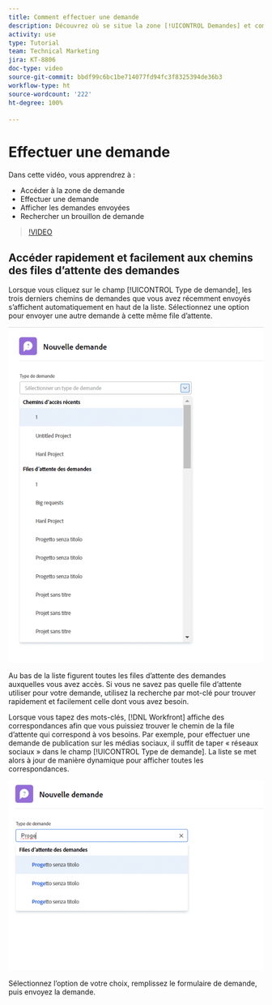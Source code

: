```yaml
---
title: Comment effectuer une demande
description: Découvrez où se situe la zone [!UICONTROL Demandes] et comment effectuer une demande. Découvrez ensuite comment afficher les demandes envoyées et les brouillons.
activity: use
type: Tutorial
team: Technical Marketing
jira: KT-8806
doc-type: video
source-git-commit: bbdf99c6bc1be714077fd94fc3f8325394de36b3
workflow-type: ht
source-wordcount: '222'
ht-degree: 100%

---
```


# Effectuer une demande

Dans cette vidéo, vous apprendrez à :

* Accéder à la zone de demande
* Effectuer une demande
* Afficher les demandes envoyées
* Rechercher un brouillon de demande

>[!VIDEO](https://video.tv.adobe.com/v/3413114/?quality=12&learn=on&enablevpops=1&captions=fre_fr)

## Accéder rapidement et facilement aux chemins des files d’attente des demandes

Lorsque vous cliquez sur le champ [!UICONTROL Type de demande], les trois derniers chemins de demandes que vous avez récemment envoyés s’affichent automatiquement en haut de la liste. Sélectionnez une option pour envoyer une autre demande à cette même file d’attente.

![Menu « Type de demande » affichant la liste des chemins des demandes récents](assets/collaborator-fundamentals-1.png)

Au bas de la liste figurent toutes les files d’attente des demandes auxquelles vous avez accès. Si vous ne savez pas quelle file d’attente utiliser pour votre demande, utilisez la recherche par mot-clé pour trouver rapidement et facilement celle dont vous avez besoin.

Lorsque vous tapez des mots-clés, [!DNL Workfront] affiche des correspondances afin que vous puissiez trouver le chemin de la file d’attente qui correspond à vos besoins. Par exemple, pour effectuer une demande de publication sur les médias sociaux, il suffit de taper « réseaux sociaux » dans le champ [!UICONTROL Type de demande]. La liste se met alors à jour de manière dynamique pour afficher toutes les correspondances.

![Menu « Type de demande » avec un mot saisi dans le champ pour afficher les chemins de demandes récents](assets/collaborator-fundamentals-2.png)

Sélectionnez l’option de votre choix, remplissez le formulaire de demande, puis envoyez la demande.

<!--
Learn more
Requests area overview
Create and submit Workfront requests
Guides
Make a work request
-->
